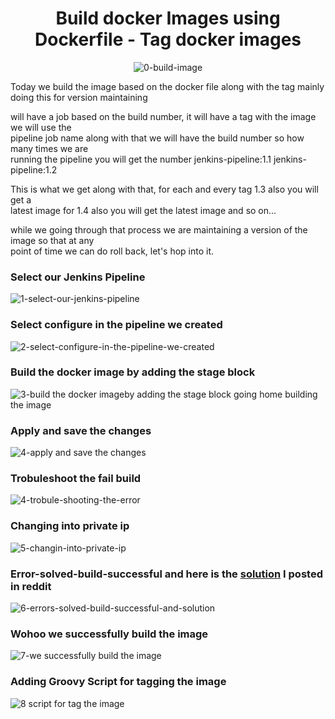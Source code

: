 <div align="center">

# Build docker Images using Dockerfile - Tag docker images
![0-build-image](https://user-images.githubusercontent.com/58173938/197314070-ba270f97-192f-4505-810a-f1bae5b2e7a7.png)

</div>

Today we build the image based on the docker file along with the tag mainly <br>
doing this for version maintaining

will have a job based on the build number, it will have a tag with the image we will use the <br> 
pipeline job name along with that we will have the build number so how many times we are <br>
running the pipeline you will get the number jenkins-pipeline:1.1 jenkins-pipeline:1.2 

This is what we get along with that, for each and every tag 1.3 also you will get a <br>
latest image for 1.4 also you will get the latest image and so on... 

while we going through that process we are maintaining a version of the image so that at any <br>
point of time we can do roll back, let's hop into it.

### Select our Jenkins Pipeline

![1-select-our-jenkins-pipeline](https://user-images.githubusercontent.com/58173938/197314551-1494d93d-553e-4a52-8923-b81f681a9d70.png)

### Select configure in the pipeline we created

![2-select-configure-in-the-pipeline-we-created](https://user-images.githubusercontent.com/58173938/197314672-f98aa228-e4b1-4881-b9fd-3ea562edf357.png)

### Build the docker image by adding the stage block 

![3-build the docker imageby adding the stage block going home building the image](https://user-images.githubusercontent.com/58173938/197314749-5ce23783-c7bd-4834-97bd-66e0409ac592.png)

### Apply and save the changes

![4-apply and save the changes](https://user-images.githubusercontent.com/58173938/197314784-7ca247f7-02f1-427a-89b5-c9964e0ecf2b.png)

### Trobuleshoot the fail build

![4-trobule-shooting-the-error](https://user-images.githubusercontent.com/58173938/197314895-8a6e663e-7160-4618-8f8a-af9be00749d4.png)

### Changing into private ip

![5-changin-into-private-ip](https://user-images.githubusercontent.com/58173938/197314843-566f367b-0d09-46c4-8a8a-48c9f106dd1b.png)

### Error-solved-build-successful and here is the [solution](https://www.reddit.com/user/Mohanse7/comments/y9ocfs/solution_permission_was_denied_while_trying_to/) I posted in reddit 

![6-errors-solved-build-successful-and-solution](https://user-images.githubusercontent.com/58173938/197314956-e587a2cf-9474-43c2-9f9c-3aefc10a37db.png)

### Wohoo we successfully build the image

![7-we successfully build the image](https://user-images.githubusercontent.com/58173938/197315061-8078a84e-2e22-4e03-b1e5-bfad72bfa0f0.png)

### Adding Groovy Script for tagging the image

![8 script for tag the image](https://user-images.githubusercontent.com/58173938/197315203-0f9fa87b-a237-4d64-a739-c692e1f8e36d.png)






